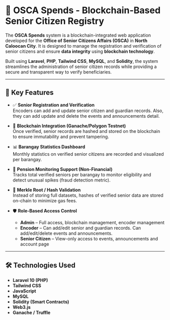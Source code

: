 # 🧓 OSCA Spends - Blockchain-Based Senior Citizen Registry

The **OSCA Spends** system is a blockchain-integrated web application developed for the **Office of Senior Citizens Affairs (OSCA)** in **North Caloocan City**. It is designed to manage the registration and verification of senior citizens and ensure **data integrity** using **blockchain technology**.

Built using **Laravel**, **PHP**, **Tailwind CSS**, **MySQL**, and **Solidity**, the system streamlines the administration of senior citizen records while providing a secure and transparent way to verify beneficiaries.

---

## 🔐 Key Features

- ✅ **Senior Registration and Verification**  
  Encoders can add and update senior citizen and guardian records. Also, they can add update and delete the events and announcements detail.

- 🧾 **Blockchain Integration (Ganache/Polygon Testnet)**  
  Once verified, senior records are hashed and stored on the blockchain to ensure immutability and prevent tampering.

- 📊 **Barangay Statistics Dashboard**  
  Monthly statistics on verified senior citizens are recorded and visualized per barangay.

- 🧮 **Pension Monitoring Support (Non-Financial)**  
  Tracks total verified seniors per barangay to monitor eligibility and detect unusual spikes (fraud detection metric).

- 🔐 **Merkle Root / Hash Validation**  
  Instead of storing full datasets, hashes of verified senior data are stored on-chain to minimize gas fees.

- 🛡️ **Role-Based Access Control**
  - **Admin** – Full access, blockchain management, encoder management
  - **Encoder** – Can add/edit senior and guardian records. Can add/edit/delete events and announcements.
  - **Senior Citizen** – View-only access to events, announcements and account page

---

## 🛠️ Technologies Used

- **Laravel 10 (PHP)**
- **Tailwind CSS**
- **JavaScript**
- **MySQL**
- **Solidity (Smart Contracts)**
-  **Web3.js**
- **Ganache / Truffle**


